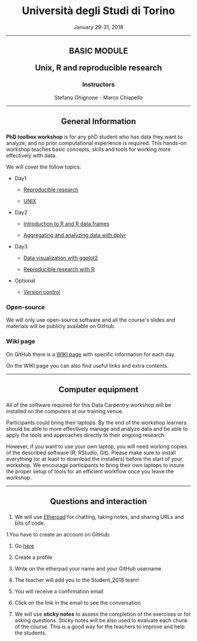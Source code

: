 <center><h1>Università degli Studi di Torino</h1>
<p>January 29-31, 2018</p>
</center>

---

<center>
<h2><p>BASIC MODULE</p>
<p>Unix, R and reproducible research</p></h2>
<h3>Instructors</h3>
<p>Stefano Ghignone - Marco Chiapello</p>
</center>

---

<center><h2><p>General Information</p></h2></center>


**PhD toolbox workshop** is for any phD student who has data they want to analyze, and no prior computational experience is required. This hands-on workshop teaches basic concepts, skills and tools for working more effectively with data.

We will cover  the follow topics:

- Day1

	-  [Reproducible research](https://github.com/PhD-Toolbox-course/2018_PhD_Toolbox_course/raw/master/Presentations/Day1/RR_theory.pdf)

	-  [UNIX](https://github.com/PhD-Toolbox-course/2018_PhD_Toolbox_course/raw/master/Presentations/Day1/1.Ghignone.Unito.2017-unix.pdf)

- Day2

	-  [Introduction to R and R data.frames](https://github.com/PhD-Toolbox-course/2018_PhD_Toolbox_course/raw/master/Presentations/Day2/R_intro.pdf)

	-  [Aggregating and analyzing data with dplyr](https://github.com/PhD-Toolbox-course/2018_PhD_Toolbox_course/raw/master/Presentations/Day3/R_dplyr.pdf)

- Day3

	-  [Data visualization with ggplot2](https://github.com/PhD-Toolbox-course/2018_PhD_Toolbox_course/raw/master/Presentations/Day3/R_ggplot2.pdf)

	-  [Reproducible research with R](https://github.com/PhD-Toolbox-course/2018_PhD_Toolbox_course/raw/master/Presentations/Day4/reproducibleResearch/RR_practical.pdf)

- Optional
	-  [Version control](https://gitpitch.com/PhD-Toolbox-course/2018_PhD_Toolbox_course/master?grs=github&t=white&p=Presentations%2FDay4%2FversionControl%2F)


### Open-source

We will only use open-source software and all the course's slides and materials will be publicly available on GitHub.

### Wiki page

On GitHub there is a [WIKI page](https://github.com/PhD-Toolbox-course/2018_PhD_Toolbox_course/wiki) with specific information for each day.

On the WIKI page you can also find useful links and extra contents.

---

<center><h2><p>Computer equipment</p></h2></center>

All of the software required for this Data Carpentry workshop will be installed on the computers at our training venue.

Participants could bring their laptops. By the end of the workshop learners should be able to more effectively manage and analyze data and be able to apply the tools and approaches directly to their ongoing research.

However, if you want to use your own laptop, you will need working copies of the described software (R, RStudio, Git). Please make sure to install everything (or at least to download the installers) before the start of your workshop. We encourage participants to bring their own laptops to insure the proper setup of tools for an efficient workflow once you leave the workshop.

---

<center><h2><p>Questions and interaction</p></h2></center>

1. We will use [Etherpad](https://public.etherpad-mozilla.org/p/PhD_Toolbox_2018) for chatting, taking notes, and sharing URLs and bits of code.

1.You have to create an account on GitHub:
  1. Go [here](https://github.com)
  1. Create a profile
  1. Write on the etherpad your name and your GitHub username
  1. The teacher will add you to the Student_2018 team!
  1. You will receive a confirmation email
  1. Click on the link in the email to see the conversation

1. We will use **sticky notes** to assess the completion of the exercises or for asking questions. Sticky notes will be also used to evaluate each chunk of the course. This is a good way for the teachers to improve and help the students.
